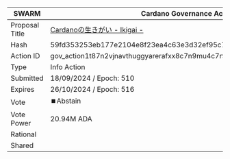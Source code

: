 |SWARM|Cardano Governance Actions|
|----------------|---------------------------|
|Proposal Title|[Cardanoの生きがい - Ikigai -](https://adastat.net/governances/59fd353253eb177e2104e8f23ea4c63e3d32ef95c7865d03e90d3884424dc1db00)|
|Hash|59fd353253eb177e2104e8f23ea4c63e3d32ef95c7865d03e90d3884424dc1db00|
|Action ID|gov_action1t87n2vjnavthuggyarerafxx8c7n9mu4c7r96qlfp5uggsjdc8dsqymg588|
|Type|Info Action|
|Submitted|18/09/2024 / Epoch: 510|
|Expires|26/10/2024 / Epoch: 516|
|Vote|⏹️Abstain|
|Vote Power|20.94M ADA|
|Rational||
|Shared||
